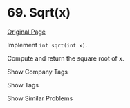 # 69. Sqrt(x)

[Original Page](https://leetcode.com/problems/sqrtx/)

Implement `int sqrt(int x)`.

Compute and return the square root of _x_.

<div>

<div id="company_tags" class="btn btn-xs btn-warning">Show Company Tags</div>

<span class="hidebutton" style="display: none;">[Bloomberg](/company/bloomberg/) [Apple](/company/apple/) [Facebook](/company/facebook/)</span></div>

<div>

<div id="tags" class="btn btn-xs btn-warning">Show Tags</div>

<span class="hidebutton" style="display: none;">[Binary Search](/tag/binary-search/) [Math](/tag/math/)</span></div>

<div>

<div id="similar" class="btn btn-xs btn-warning">Show Similar Problems</div>

<span class="hidebutton" style="display: none;">[(M) Pow(x, n)](/problems/powx-n/) [(M) Valid Perfect Square](/problems/valid-perfect-square/)</span></div>